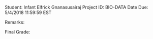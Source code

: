 Student: Infant Elfrick Gnanasusairaj
Project ID: BIO-DATA
Date Due: 5/4/2018 11:59:59 EST

Remarks:


Final Grade: